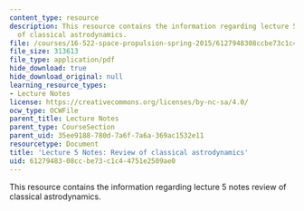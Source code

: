 ```yaml
---
content_type: resource
description: This resource contains the information regarding lecture 5 notes review
  of classical astrodynamics.
file: /courses/16-522-space-propulsion-spring-2015/6127948308ccbe73c1c44751e2509ae0_MIT16_522S15_Lecture5.pdf
file_size: 313613
file_type: application/pdf
hide_download: true
hide_download_original: null
learning_resource_types:
- Lecture Notes
license: https://creativecommons.org/licenses/by-nc-sa/4.0/
ocw_type: OCWFile
parent_title: Lecture Notes
parent_type: CourseSection
parent_uid: 35ee9188-780d-7a6f-7a6a-369ac1532e11
resourcetype: Document
title: 'Lecture 5 Notes: Review of classical astrodynamics'
uid: 61279483-08cc-be73-c1c4-4751e2509ae0
---
```

This resource contains the information regarding lecture 5 notes review of classical astrodynamics.